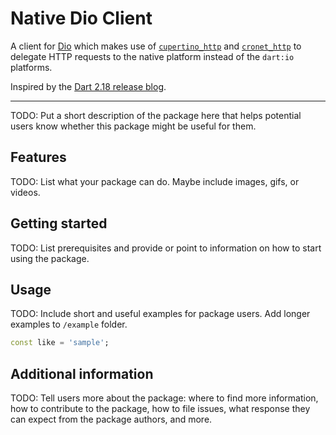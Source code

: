 # Native Dio Client

A client for [Dio](https://pub.dev/packages/dio) which makes use of [`cupertino_http`](https://pub.dev/packages/cupertino_http) and [`cronet_http`](https://pub.dev/packages/cronet_http) to delegate HTTP requests to the native platform instead of the `dart:io` platforms.

Inspired by the [Dart 2.18 release blog](https://medium.com/dartlang/dart-2-18-f4b3101f146c).


-----

TODO: Put a short description of the package here that helps potential users
know whether this package might be useful for them.

## Features

TODO: List what your package can do. Maybe include images, gifs, or videos.

## Getting started

TODO: List prerequisites and provide or point to information on how to
start using the package.

## Usage

TODO: Include short and useful examples for package users. Add longer examples
to `/example` folder. 

```dart
const like = 'sample';
```

## Additional information

TODO: Tell users more about the package: where to find more information, how to 
contribute to the package, how to file issues, what response they can expect 
from the package authors, and more.
